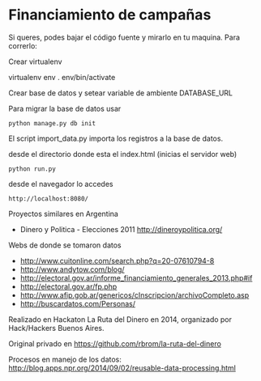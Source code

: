 Financiamiento de campañas
==========================


Si queres, podes bajar el código fuente y mirarlo en tu maquina. Para correrlo:


Crear virtualenv

  virtualenv env
  . env/bin/activate

Crear base de datos y setear variable de ambiente DATABASE_URL

Para migrar la base de datos usar

    python manage.py db init

El script import_data.py importa los registros a la base de datos.

desde el directorio donde esta el index.html (inicias el servidor web)

    python run.py

desde el navegador lo accedes

    http://localhost:8080/


Proyectos similares en Argentina

* Dinero y Politica - Elecciones 2011 http://dineroypolitica.org/

Webs de donde se tomaron datos

* http://www.cuitonline.com/search.php?q=20-07610794-8
* http://www.andytow.com/blog/
* http://electoral.gov.ar/informe_financiamiento_generales_2013.php#if
* http://electoral.gov.ar/fp.php
* http://www.afip.gob.ar/genericos/cInscripcion/archivoCompleto.asp
* http://buscardatos.com/Personas/

Realizado en Hackaton La Ruta del Dinero en 2014, organizado por Hack/Hackers Buenos Aires.

Original privado en https://github.com/rbrom/la-ruta-del-dinero


Procesos en manejo de los datos: http://blog.apps.npr.org/2014/09/02/reusable-data-processing.html
